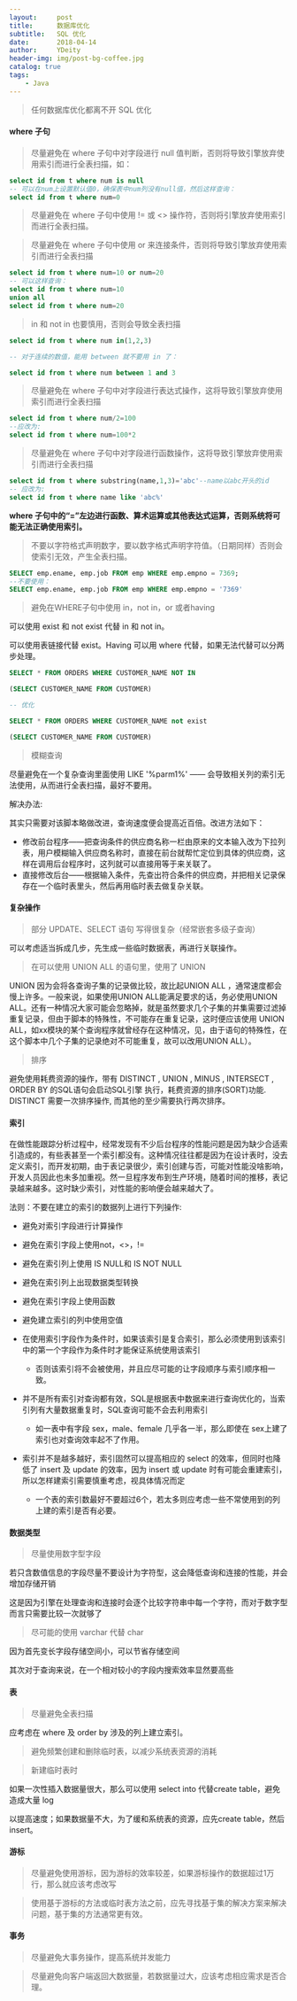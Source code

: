 ```yaml
---
layout:     post
title:      数据库优化
subtitle:   SQL 优化
date:       2018-04-14
author:     YDeity
header-img: img/post-bg-coffee.jpg
catalog: true
tags:
    - Java
---
```




> 任何数据库优化都离不开 SQL 优化



#### where 子句

> 尽量避免在 where 子句中对字段进行 null 值判断，否则将导致引擎放弃使用索引而进行全表扫描，如：
>

```sql
select id from t where num is null
-- 可以在num上设置默认值0，确保表中num列没有null值，然后这样查询：
select id from t where num=0
```



> 尽量避免在 where 子句中使用 != 或 <> 操作符，否则将引擎放弃使用索引而进行全表扫描。



> 尽量避免在 where 子句中使用 or 来连接条件，否则将导致引擎放弃使用索引而进行全表扫描

```sql
select id from t where num=10 or num=20
-- 可以这样查询：
select id from t where num=10
union all
select id from t where num=20
```



> in 和 not in 也要慎用，否则会导致全表扫描

```sql
select id from t where num in(1,2,3)

-- 对于连续的数值，能用 between 就不要用 in 了：

select id from t where num between 1 and 3
```



> 尽量避免在 where 子句中对字段进行表达式操作，这将导致引擎放弃使用索引而进行全表扫描
>

```sql
select id from t where num/2=100
--应改为:
select id from t where num=100*2
```



> 尽量避免在 where 子句中对字段进行函数操作，这将导致引擎放弃使用索引而进行全表扫描
>

```sql
select id from t where substring(name,1,3)='abc'--name以abc开头的id
-- 应改为:
select id from t where name like 'abc%'
```

**where 子句中的“=”左边进行函数、算术运算或其他表达式运算，否则系统将可能无法正确使用索引。**



> 不要以字符格式声明数字，要以数字格式声明字符值。（日期同样）否则会使索引无效，产生全表扫描。

```sql
SELECT emp.ename, emp.job FROM emp WHERE emp.empno = 7369;
--不要使用：
SELECT emp.ename, emp.job FROM emp WHERE emp.empno = '7369'
```



> 避免在WHERE子句中使用 in，not  in，or 或者having

可以使用 exist 和 not exist 代替 in 和 not in。

可以使用表链接代替 exist。Having 可以用 where 代替，如果无法代替可以分两步处理。

```sql
SELECT * FROM ORDERS WHERE CUSTOMER_NAME NOT IN   

(SELECT CUSTOMER_NAME FROM CUSTOMER)  

-- 优化

SELECT * FROM ORDERS WHERE CUSTOMER_NAME not exist   

(SELECT CUSTOMER_NAME FROM CUSTOMER) 
```



> 模糊查询

尽量避免在一个复杂查询里面使用 LIKE '%parm1%' —— 会导致相关列的索引无法使用，从而进行全表扫描，最好不要用。

解决办法:

其实只需要对该脚本略做改进，查询速度便会提高近百倍。改进方法如下：

- 修改前台程序——把查询条件的供应商名称一栏由原来的文本输入改为下拉列表，用户模糊输入供应商名称时，直接在前台就帮忙定位到具体的供应商，这样在调用后台程序时，这列就可以直接用等于来关联了。
- 直接修改后台——根据输入条件，先查出符合条件的供应商，并把相关记录保存在一个临时表里头，然后再用临时表去做复杂关联。



#### 复杂操作

> 部分 UPDATE、SELECT 语句 写得很复杂（经常嵌套多级子查询）

可以考虑适当拆成几步，先生成一些临时数据表，再进行关联操作。



> 在可以使用 UNION ALL 的语句里，使用了 UNION

UNION 因为会将各查询子集的记录做比较，故比起UNION ALL ，通常速度都会慢上许多。一般来说，如果使用UNION ALL能满足要求的话，务必使用UNION ALL。还有一种情况大家可能会忽略掉，就是虽然要求几个子集的并集需要过滤掉重复记录，但由于脚本的特殊性，不可能存在重复记录，这时便应该使用 UNION ALL，如xx模块的某个查询程序就曾经存在这种情况，见，由于语句的特殊性，在这个脚本中几个子集的记录绝对不可能重复，故可以改用UNION ALL）。



> 排序

避免使用耗费资源的操作，带有 DISTINCT , UNION , MINUS , INTERSECT , ORDER BY 的SQL语句会启动SQL引擎 执行，耗费资源的排序(SORT)功能. DISTINCT 需要一次排序操作, 而其他的至少需要执行两次排序。

#### 索引

在做性能跟踪分析过程中，经常发现有不少后台程序的性能问题是因为缺少合适索引造成的，有些表甚至一个索引都没有。这种情况往往都是因为在设计表时，没去定义索引，而开发初期，由于表记录很少，索引创建与否，可能对性能没啥影响，开发人员因此也未多加重视。然一旦程序发布到生产环境，随着时间的推移，表记录越来越多。这时缺少索引，对性能的影响便会越来越大了。

法则：不要在建立的索引的数据列上进行下列操作:

- 避免对索引字段进行计算操作
- 避免在索引字段上使用not，<>，!=
- 避免在索引列上使用 IS NULL和 IS NOT NULL
- 避免在索引列上出现数据类型转换
- 避免在索引字段上使用函数
- 避免建立索引的列中使用空值

- 在使用索引字段作为条件时，如果该索引是复合索引，那么必须使用到该索引中的第一个字段作为条件时才能保证系统使用该索引
  - 否则该索引将不会被使用，并且应尽可能的让字段顺序与索引顺序相一致。
- 并不是所有索引对查询都有效，SQL是根据表中数据来进行查询优化的，当索引列有大量数据重复时，SQL查询可能不会去利用索引
  - 如一表中有字段 sex，male、female 几乎各一半，那么即使在 sex上建了索引也对查询效率起不了作用。
- 索引并不是越多越好，索引固然可以提高相应的 select 的效率，但同时也降低了 insert 及 update 的效率，因为 insert 或 update 时有可能会重建索引，所以怎样建索引需要慎重考虑，视具体情况而定
  - 一个表的索引数最好不要超过6个，若太多则应考虑一些不常使用到的列上建的索引是否有必要。




#### 数据类型

> 尽量使用数字型字段

若只含数值信息的字段尽量不要设计为字符型，这会降低查询和连接的性能，并会增加存储开销

这是因为引擎在处理查询和连接时会逐个比较字符串中每一个字符，而对于数字型而言只需要比较一次就够了



> 尽可能的使用 varchar 代替 char
>

因为首先变长字段存储空间小，可以节省存储空间

其次对于查询来说，在一个相对较小的字段内搜索效率显然要高些



#### 表

> 尽量避免全表扫描
>

应考虑在 where 及 order by 涉及的列上建立索引。



> 避免频繁创建和删除临时表，以减少系统表资源的消耗
>



> 新建临时表时

如果一次性插入数据量很大，那么可以使用 select into 代替create table，避免造成大量 log

以提高速度；如果数据量不大，为了缓和系统表的资源，应先create table，然后insert。



#### 游标

> 尽量避免使用游标，因为游标的效率较差，如果游标操作的数据超过1万行，那么就应该考虑改写
>



> 使用基于游标的方法或临时表方法之前，应先寻找基于集的解决方案来解决问题，基于集的方法通常更有效。
>



#### 事务

> 尽量避免大事务操作，提高系统并发能力
>



> 尽量避免向客户端返回大数据量，若数据量过大，应该考虑相应需求是否合理。